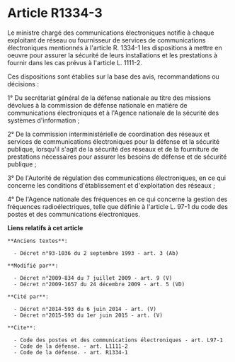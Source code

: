 # Article R1334-3

Le ministre chargé des communications électroniques notifie à chaque exploitant de réseau ou fournisseur de services de
communications électroniques mentionnés à l'article R. 1334-1 les dispositions à mettre en oeuvre pour assurer la sécurité de
leurs installations et les prestations à fournir dans les cas prévus à l'article L. 1111-2. 

Ces dispositions sont établies sur la base des avis, recommandations ou décisions : 

1° Du secrétariat général de la défense nationale au titre des missions dévolues à la commission de défense nationale en
matière de communications électroniques et à l'Agence nationale de la sécurité des systèmes d'information ; 

2° De la commission interministérielle de coordination des réseaux et services de communications électroniques pour la
défense et la sécurité publique, lorsqu'il s'agit de la sécurité des réseaux et de la fourniture de prestations nécessaires
pour assurer les besoins de défense et de sécurité publique ; 

3° De l'Autorité de régulation des communications électroniques, en ce qui concerne les conditions d'établissement et
d'exploitation des réseaux ; 

4° De l'Agence nationale des fréquences en ce qui concerne la gestion des fréquences radioélectriques, telle que définie à
l'article L. 97-1 du code des postes et des communications électroniques.

**Liens relatifs à cet article**

	**Anciens textes**:

	  - Décret n°93-1036 du 2 septembre 1993 - art. 3 (Ab)

	**Modifié par**:

	  - Décret n°2009-834 du 7 juillet 2009 - art. 9 (V)
	  - Décret n°2009-1657 du 24 décembre 2009 - art. 5 (VD)

	**Cité par**:

	  - Décret n°2014-593 du 6 juin 2014 - art. (V)
	  - Décret n°2015-593 du 1er juin 2015 - art. (V)

	**Cite**:

	  - Code des postes et des communications électroniques - art. L97-1
	  - Code de la défense. - art. L1111-2
	  - Code de la défense. - art. R1334-1
